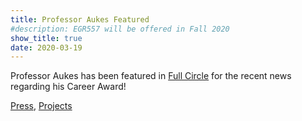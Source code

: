 ```yaml
---
title: Professor Aukes Featured
#description: EGR557 will be offered in Fall 2020
show_title: true
date: 2020-03-19
---
```


Professor Aukes has been featured in [Full Circle](https://fullcircle.engineering.asu.edu/faculty/making-robots-accessible-to-all/) for the recent news regarding his Career Award!

[Press]({{site.base_path}}/press), [Projects]({{site.base_path}}/projects)
